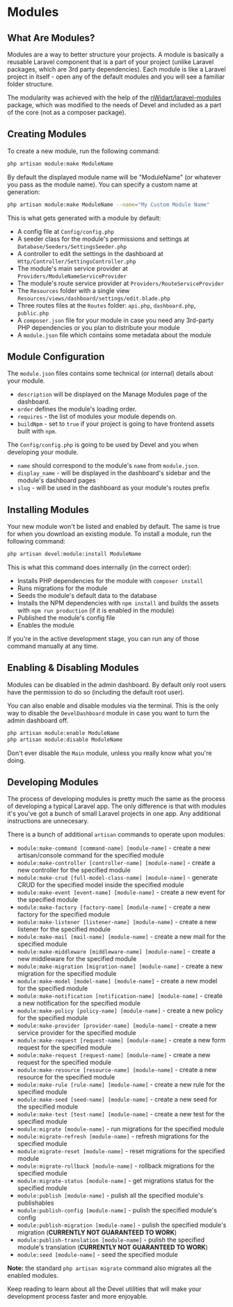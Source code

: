# Modules

## What Are Modules?

Modules are a way to better structure your projects. A module is basically a reusable Laravel component that is a part of your project (unlike Laravel packages, which are 3rd party dependencies). Each module is like a Laravel project in itself - open any of the default modules and you will see a familiar folder structure.

The modularity was achieved with the help of the [nWidart/laravel-modules](https://github.com/nWidart/laravel-modules) package, which was modified to the needs of Devel and included as a part of the core (not as a composer package).

## Creating Modules

To create a new module, run the following command:

```bash
php artisan module:make ModuleName
```

By default the displayed module name will be "ModuleName" (or whatever you pass as the module name). You can specify a custom name at generation:

```bash
php artisan module:make ModuleName --name="My Custom Module Name"
```

This is what gets generated with a module by default:
- A config file at `Config/config.php`
- A seeder class for the module's permissions and settings at `Database/Seeders/SettingsSeeder.php`
- A controller to edit the settings in the dashboard at `Http/Controller/SettingsController.php`
- The module's main service provider at `Providers/ModuleNameServiceProvider`
- The module's route service provider at `Providers/RouteServiceProvider`
- The `Resources` folder with a single view `Resources/views/dashboard/settings/edit.blade.php`
- Three routes files at the `Routes` folder: `api.php`, `dashboard.php`, `public.php`
- A `composer.json` file for your module in case you need any 3rd-party PHP dependencies or you plan to distribute your module
- A `module.json` file which contains some metadata about the module

## Module Configuration

The `module.json` files contains some technical (or internal) details about your module.
- `description` will be displayed on the Manage Modules page of the dashboard.
- `order` defines the module's loading order.
- `requires` - the list of modules your module depends on.
- `buildNpm` - set to `true` if your project is going to have frontend assets built with `npm`.

The `Config/config.php` is going to be used by Devel and you when developing your module.
- `name` should correspond to the module's `name` from `module.json`.
- `display_name` - will be displayed in the dashboard's sidebar and the module's dashboard pages
- `slug` - will be used in the dashboard as your module's routes prefix

## Installing Modules

Your new module won't be listed and enabled by default. The same is true for when you download an existing module. To install a module, run the following command:

```bash
php artisan devel:module:install ModuleName
```

This is what this command does internally (in the correct order):
- Installs PHP dependencies for the module with `composer install`
- Runs migrations for the module
- Seeds the module's default data to the database
- Installs the NPM dependencies with `npm install` and builds the assets with `npm run production` (if it is enabled in the module)
- Published the module's config file
- Enables the module

If you're in the active development stage, you can run any of those command manually at any time.

## Enabling & Disabling Modules

Modules can be disabled in the admin dashboard. By default only root users have the permission to do so (including the default root user).

You can also enable and disable modules via the terminal. This is the only way to disable the `DevelDashboard` module in case you want to turn the admin dashboard off.

```bash
php artisan module:enable ModuleName
php artisan module:disable ModuleName
```

Don't ever disable the `Main` module, unless you really know what you're doing.

## Developing Modules

The process of developing modules is pretty much the same as the process of developing a typical Laravel app. The only difference is that with modules it's you've got a bunch of small Laravel projects in one app. Any additional instructions are unnecesary.

There is a bunch of additional `artisan` commands to operate upon modules:
- `module:make-command [command-name] [module-name]` - create a new artisan/console command for the specified module
- `module:make-controller [controller-name] [module-name]` - create a new controller for the specified module
- `module:make-crud [full-model-class-name] [module-name]` - generate CRUD for the specified model inside the specified module
- `module:make-event [event-name] [module-name]` - create a new event for the specified module
- `module:make-factory [factory-name] [module-name]` - create a new factory for the specified module
- `module:make-listener [listener-name] [module-name]` - create a new listener for the specified module
- `module:make-mail [mail-name] [module-name]` - create a new mail for the specified module
- `module:make-middleware [middleware-name] [module-name]` - create a new middleware for the specified module
- `module:make-migration [migration-name] [module-name]` - create a new migration for the specified module
- `module:make-model [model-name] [module-name]` - create a new model for the specified module
- `module:make-notification [notification-name] [module-name]` - create a new notification for the specified module
- `module:make-policy [policy-name] [module-name]` - create a new policy for the specified module
- `module:make-provider [provider-name] [module-name]` - create a new service provider for the specified module
- `module:make-request [request-name] [module-name]` - create a new form request for the specified module
- `module:make-request [request-name] [module-name]` - create a new request for the specified module
- `module:make-resource [resource-name] [module-name]` - create a new resource for the specified module
- `module:make-rule [rule-name] [module-name]` - create a new rule for the specified module
- `module:make-seed [seed-name] [module-name]` - create a new seed for the specified module
- `module:make-test [test-name] [module-name]` - create a new test for the specified module
- `module:migrate [module-name]` - run migrations for the specified module
- `module:migrate-refresh [module-name]` - refresh migrations for the specified module
- `module:migrate-reset [module-name]` - reset migrations for the specified module
- `module:migrate-rollback [module-name]` - rollback migrations for the specified module
- `module:migrate-status [module-name]` - get migrations status for the specified module
- `module:publish [module-name]` - pulish all the specified module's publishables
- `module:publish-config [module-name]` - pulish the specified module's config
- `module:publish-migration [module-name]` - pulish the specified module's migration (**CURRENTLY NOT GUARANTEED TO WORK**)
- `module:publish-translation [module-name]` - pulish the specified module's translation (**CURRENTLY NOT GUARANTEED TO WORK**)
- `module:seed [module-name]` - seed the specified module

**Note:** the standard `php artisan migrate` command also migrates all the enabled modules.

Keep reading to learn about all the Devel utilities that will make your development process faster and more enjoyable.